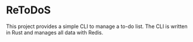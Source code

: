 # ReToDoS

This project provides a simple CLI to manage a to-do list. The CLI is written in Rust and manages all data with Redis.
